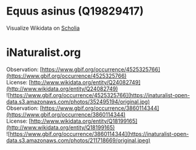 
Equus asinus (Q19829417)
========================
  
Visualize Wikidata on [Scholia](https://scholia.toolforge.org/taxon/Q19829417)
# iNaturalist.org
  
Observation: [https://www.gbif.org/occurrence/4525325766](https://www.gbif.org/occurrence/4525325766)  
License: [http://www.wikidata.org/entity/Q24082749](http://www.wikidata.org/entity/Q24082749)  
![https://www.gbif.org/occurrence/4525325766](https://inaturalist-open-data.s3.amazonaws.com/photos/352495194/original.jpg)  
Observation: [https://www.gbif.org/occurrence/3860114344](https://www.gbif.org/occurrence/3860114344)  
License: [http://www.wikidata.org/entity/Q18199165](http://www.wikidata.org/entity/Q18199165)  
![https://www.gbif.org/occurrence/3860114344](https://inaturalist-open-data.s3.amazonaws.com/photos/211718669/original.jpeg)